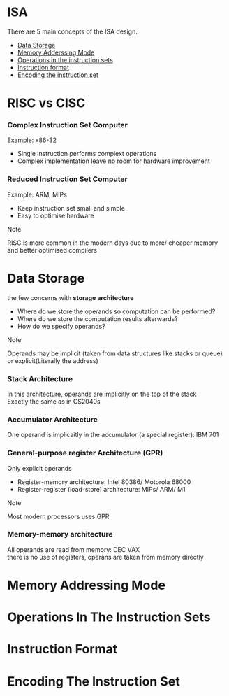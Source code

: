 # ISA
There are 5 main concepts of the ISA design.
* [Data Storage](https://github.com/lyhthaddeus/Notes/blob/main/WrittenNotes/CS2100/ISA.md#data-storage) 
* [Memory Adderssing Mode](https://github.com/lyhthaddeus/Notes/blob/main/WrittenNotes/CS2100/ISA.md#memory-addressing-mode) 
* [Operations in the instruction sets](https://github.com/lyhthaddeus/Notes/blob/main/WrittenNotes/CS2100/ISA.md#operations-in-the-instruction-sets) 
* [Instruction format](https://github.com/lyhthaddeus/Notes/blob/main/WrittenNotes/CS2100/ISA.md#instruction-format) 
* [Encoding the instruction set](https://github.com/lyhthaddeus/Notes/blob/main/WrittenNotes/CS2100/ISA.md#encoding-the-instruction-set) 

# RISC vs CISC
### Complex Instruction Set Computer
Example: x86-32 <br> 
* Single instruction performs complext operations 
* Complex implementation leave no room for hardware improvement 

### Reduced Instruction Set Computer
Example: ARM, MIPs
* Keep instruction set small and simple 
* Easy to optimise hardware

> [!NOTE]
> RISC is more common in the modern days due to more/ cheaper memory and 
> better optimised compilers

# Data Storage
the few concerns with **storage architecture** 
* Where do we store the operands so computation can be performed?
* Where do we store the computation results afterwards?
* How do we specify operands?

> [!NOTE]
> Operands may be implicit (taken from data structures like stacks or queue) 
> or explicit(Literally the address)

### Stack Architecture 
In this architecture, operands are implicitly on the top of the stack <br>
Exactly the same as in CS2040s

### Accumulator Architecture 
One operand is implicaitly in the accumulator (a special register): IBM 701

### General-purpose register Architecture (GPR)
Only explicit operands 
* Register-memory architecture: Intel 80386/ Motorola 68000
* Register-register (load-store) architecture: MIPs/ ARM/ M1

> [!NOTE]
> Most modern processors uses GPR

### Memory-memory architecture
All operands are read from memory: DEC VAX <br>
there is no use of registers, operans are taken from memory directly

# Memory Addressing Mode

# Operations In The Instruction Sets

# Instruction Format

# Encoding The Instruction Set
